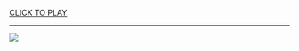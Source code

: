 
<a href="https://premium76.site?title=march_madness_games&ref=13M">CLICK TO PLAY</a></h3>
<hr>

<a href="https://premium76.site?title=march_madness_games&ref=13M"><img src="https://clearcache.store/games.png"></a>


